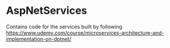 # AspNetServices
Contains code for the services built by following https://www.udemy.com/course/microservices-architecture-and-implementation-on-dotnet/
